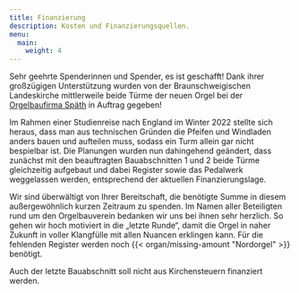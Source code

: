 ```yaml
---
title: Finanzierung
description: Kosten und Finanzierungsquellen.
menu:
  main:
    weight: 4
---
```


Sehr geehrte Spenderinnen und Spender, es ist geschafft!
Dank ihrer großzügigen Unterstützung wurden von der
Braunschweigischen Landeskirche mittlerweile beide Türme der neuen Orgel
bei der [Orgelbaufirma Späth](https://freiburgerorgelbau.de/orgelwerke/aktuelle-projekte/braunschweig-2/) in Auftrag gegeben!

Im Rahmen einer Studienreise nach England im Winter&nbsp;2022 stellte sich heraus,
dass man aus technischen Gründen die Pfeifen und Windladen anders bauen und aufteilen muss,
sodass ein Turm allein gar nicht bespielbar ist. Die Planungen wurden nun dahingehend geändert,
dass zunächst mit den beauftragten Bauabschnitten&nbsp;1 und&nbsp;2 beide Türme gleichzeitig aufgebaut
und dabei Register sowie das Pedalwerk weggelassen werden, entsprechend der aktuellen Finanzierungslage.

Wir sind überwältigt von Ihrer Bereitschaft, 
die benötigte Summe in diesem außergewöhnlich kurzen Zeitraum zu spenden. 
Im Namen aller Beteiligten rund um den Orgelbauverein bedanken wir uns 
bei ihnen sehr herzlich. 
So gehen wir hoch motiviert in die „letzte Runde“,
damit die Orgel in naher Zukunft in voller Klangfülle mit allen Nuancen erklingen kann. 
Für die fehlenden Register werden noch&nbsp;{{< organ/missing-amount "Nordorgel" >}} benötigt.  

Auch der letzte Bauabschnitt soll nicht aus Kirchensteuern finanziert werden.
